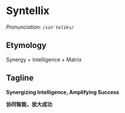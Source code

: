# Syntellix

*Pronunciation: `/sɪnˈtelɪks/`*

## Etymology

Synergy + Intelligence + Matrix

## Tagline

**Synergizing Intelligence, Amplifying Success**

**协同智能，放大成功**
